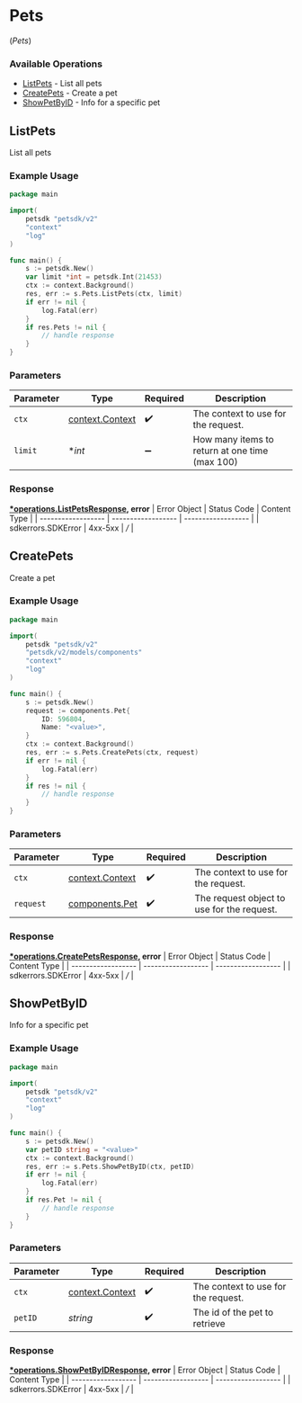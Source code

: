 # Pets
(*Pets*)

### Available Operations

* [ListPets](#listpets) - List all pets
* [CreatePets](#createpets) - Create a pet
* [ShowPetByID](#showpetbyid) - Info for a specific pet

## ListPets

List all pets

### Example Usage

```go
package main

import(
	petsdk "petsdk/v2"
	"context"
	"log"
)

func main() {
    s := petsdk.New()
    var limit *int = petsdk.Int(21453)
    ctx := context.Background()
    res, err := s.Pets.ListPets(ctx, limit)
    if err != nil {
        log.Fatal(err)
    }
    if res.Pets != nil {
        // handle response
    }
}
```

### Parameters

| Parameter                                             | Type                                                  | Required                                              | Description                                           |
| ----------------------------------------------------- | ----------------------------------------------------- | ----------------------------------------------------- | ----------------------------------------------------- |
| `ctx`                                                 | [context.Context](https://pkg.go.dev/context#Context) | :heavy_check_mark:                                    | The context to use for the request.                   |
| `limit`                                               | **int*                                                | :heavy_minus_sign:                                    | How many items to return at one time (max 100)        |


### Response

**[*operations.ListPetsResponse](../../models/operations/listpetsresponse.md), error**
| Error Object       | Status Code        | Content Type       |
| ------------------ | ------------------ | ------------------ |
| sdkerrors.SDKError | 4xx-5xx            | */*                |

## CreatePets

Create a pet

### Example Usage

```go
package main

import(
	petsdk "petsdk/v2"
	"petsdk/v2/models/components"
	"context"
	"log"
)

func main() {
    s := petsdk.New()
    request := components.Pet{
        ID: 596804,
        Name: "<value>",
    }
    ctx := context.Background()
    res, err := s.Pets.CreatePets(ctx, request)
    if err != nil {
        log.Fatal(err)
    }
    if res != nil {
        // handle response
    }
}
```

### Parameters

| Parameter                                             | Type                                                  | Required                                              | Description                                           |
| ----------------------------------------------------- | ----------------------------------------------------- | ----------------------------------------------------- | ----------------------------------------------------- |
| `ctx`                                                 | [context.Context](https://pkg.go.dev/context#Context) | :heavy_check_mark:                                    | The context to use for the request.                   |
| `request`                                             | [components.Pet](../../models/components/pet.md)      | :heavy_check_mark:                                    | The request object to use for the request.            |


### Response

**[*operations.CreatePetsResponse](../../models/operations/createpetsresponse.md), error**
| Error Object       | Status Code        | Content Type       |
| ------------------ | ------------------ | ------------------ |
| sdkerrors.SDKError | 4xx-5xx            | */*                |

## ShowPetByID

Info for a specific pet

### Example Usage

```go
package main

import(
	petsdk "petsdk/v2"
	"context"
	"log"
)

func main() {
    s := petsdk.New()
    var petID string = "<value>"
    ctx := context.Background()
    res, err := s.Pets.ShowPetByID(ctx, petID)
    if err != nil {
        log.Fatal(err)
    }
    if res.Pet != nil {
        // handle response
    }
}
```

### Parameters

| Parameter                                             | Type                                                  | Required                                              | Description                                           |
| ----------------------------------------------------- | ----------------------------------------------------- | ----------------------------------------------------- | ----------------------------------------------------- |
| `ctx`                                                 | [context.Context](https://pkg.go.dev/context#Context) | :heavy_check_mark:                                    | The context to use for the request.                   |
| `petID`                                               | *string*                                              | :heavy_check_mark:                                    | The id of the pet to retrieve                         |


### Response

**[*operations.ShowPetByIDResponse](../../models/operations/showpetbyidresponse.md), error**
| Error Object       | Status Code        | Content Type       |
| ------------------ | ------------------ | ------------------ |
| sdkerrors.SDKError | 4xx-5xx            | */*                |
